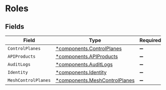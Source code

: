 # Roles


## Fields

| Field                                                                         | Type                                                                          | Required                                                                      | Description                                                                   |
| ----------------------------------------------------------------------------- | ----------------------------------------------------------------------------- | ----------------------------------------------------------------------------- | ----------------------------------------------------------------------------- |
| `ControlPlanes`                                                               | [*components.ControlPlanes](../../models/components/controlplanes.md)         | :heavy_minus_sign:                                                            | N/A                                                                           |
| `APIProducts`                                                                 | [*components.APIProducts](../../models/components/apiproducts.md)             | :heavy_minus_sign:                                                            | N/A                                                                           |
| `AuditLogs`                                                                   | [*components.AuditLogs](../../models/components/auditlogs.md)                 | :heavy_minus_sign:                                                            | N/A                                                                           |
| `Identity`                                                                    | [*components.Identity](../../models/components/identity.md)                   | :heavy_minus_sign:                                                            | N/A                                                                           |
| `MeshControlPlanes`                                                           | [*components.MeshControlPlanes](../../models/components/meshcontrolplanes.md) | :heavy_minus_sign:                                                            | N/A                                                                           |